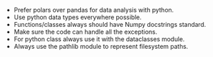 - Prefer polars over pandas for data analysis with python.
- Use python data types everywhere possible.
- Functions/classes always should have Numpy docstrings standard.
- Make sure the code can handle all the exceptions.
- For python class always use it with the dataclasses module.
- Always use the pathlib module to represent filesystem paths.
